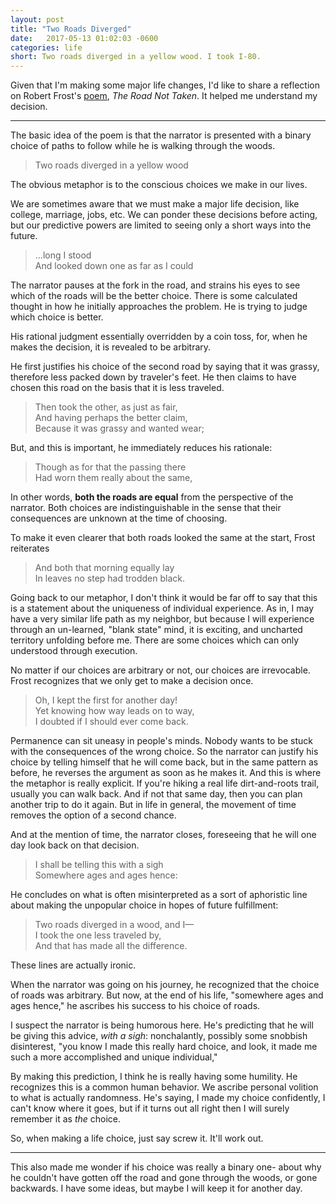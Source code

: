 ```yaml
---
layout: post
title: "Two Roads Diverged"
date:   2017-05-13 01:02:03 -0600
categories: life
short: Two roads diverged in a yellow wood. I took I-80.
---
```


Given that I'm making some major life changes, I'd like to share a reflection on  Robert Frost's [poem](poem-source), *The Road Not Taken*. It helped me understand my decision.

___

The basic idea of the poem is that the narrator is presented with a binary choice of paths to follow while he is walking through the woods.

> Two roads diverged in a yellow wood

The obvious metaphor is to the conscious choices we make in our lives. 

We are sometimes aware that we must make a major life decision, like college, marriage, jobs, etc. We can ponder these decisions before acting, but our predictive powers are limited to seeing only a short ways into the future.

> ...long I stood <br>
> And looked down one as far as I could

The narrator pauses at the fork in the road, and strains his eyes to see which of the roads will be the better choice. There is some calculated thought in how he initially approaches the problem. He is trying to judge which choice is better.

His rational judgment essentially overridden by a coin toss, for, when he makes the decision, it is revealed to be arbitrary.

He first justifies his choice of the second road by saying that it was grassy, therefore less packed down by traveler's feet. He then claims to have chosen this road on the basis that it is less traveled.

> Then took the other, as just as fair, <br>
And having perhaps the better claim, <br>
Because it was grassy and wanted wear;

But, and this is important, he immediately reduces his rationale: 

> Though as for that the passing there <br>
> Had worn them really about the same,

In other words, **both the roads are equal** from the perspective of the narrator. Both choices are indistinguishable in the sense that their consequences are unknown at the time of choosing.

To make it even clearer that both roads looked the same at the start, Frost reiterates 

> And both that morning equally lay <br>
> In leaves no step had trodden black.

Going back to our metaphor, I don't think it would be far off to say that this is a statement about the uniqueness of individual experience. As in, I may have a very similar life path as my neighbor, but because I will experience through an un-learned, "blank state" mind, it is exciting, and uncharted territory unfolding before me. There are some choices which can only understood through execution.

No matter if our choices are arbitrary or not, our choices are irrevocable. Frost recognizes that we only get to make a decision once.

> Oh, I kept the first for another day!<br>
Yet knowing how way leads on to way,<br>
I doubted if I should ever come back.

Permanence can sit uneasy in people's minds. Nobody wants to be stuck with the consequences of the wrong choice. So the narrator can justify his choice by telling himself that he will come back, but in the same pattern as before, he reverses the argument as soon as he makes it. And this is where the metaphor is really explicit. If you're hiking a real life dirt-and-roots trail, usually you can walk back. And if not that same day, then you can plan another trip to do it again. But in life in general, the movement of time removes the option of a second chance.

And at the mention of time, the narrator closes, foreseeing that he will one day look back on that decision.

> I shall be telling this with a sigh<br>
Somewhere ages and ages hence:

He concludes on what is often misinterpreted as a sort of aphoristic line about making the unpopular choice in hopes of future fulfillment:

> Two roads diverged in a wood, and I— <br>
I took the one less traveled by,<br>
And that has made all the difference.

These lines are actually ironic.

When the narrator was going on his journey, he recognized that the choice of roads was arbitrary. But now, at the end of his life, "somewhere ages and ages hence," he ascribes his success to his choice of roads.

I suspect the narrator is being humorous here. He's predicting that he will be giving this advice, *with a sigh*: nonchalantly, possibly some snobbish disinterest, "you know I made this really hard choice, and look, it made me such a more accomplished and unique individual,"

By making this prediction, I think he is really having some humility. He recognizes this is a common human behavior. We ascribe personal volition to what is actually randomness. He's saying, I made my choice confidently, I can't know where it goes, but if it turns out all right then I will surely remember it as *the* choice.

So, when making a life choice, just say screw it. It'll work out.

___

This also made me wonder if his choice was really a binary one- about why he couldn't have gotten off the road and gone through the woods, or gone backwards. I have some ideas, but maybe I will keep it for another day.

[poem-source]: https://www.poetryfoundation.org/resources/learning/core-poems/detail/44272